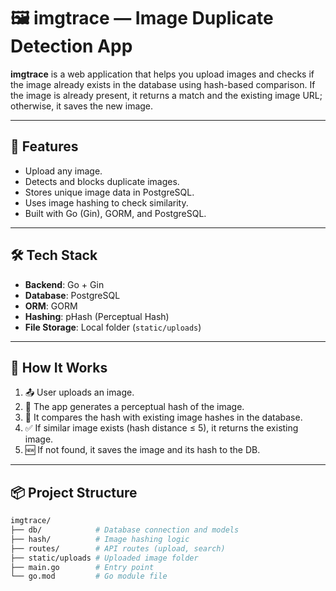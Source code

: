 # 🖼️ imgtrace — Image Duplicate Detection App

**imgtrace** is a web application that helps you upload images and checks if the image already exists in the database using hash-based comparison. If the image is already present, it returns a match and the existing image URL; otherwise, it saves the new image.

---

## 🚀 Features

- Upload any image.
- Detects and blocks duplicate images.
- Stores unique image data in PostgreSQL.
- Uses image hashing to check similarity.
- Built with Go (Gin), GORM, and PostgreSQL.

---

## 🛠️ Tech Stack

- **Backend**: Go + Gin
- **Database**: PostgreSQL
- **ORM**: GORM
- **Hashing**: pHash (Perceptual Hash)
- **File Storage**: Local folder (`static/uploads`)

---

## 🧩 How It Works

1. 📤 User uploads an image.
2. 🧠 The app generates a perceptual hash of the image.
3. 🧮 It compares the hash with existing image hashes in the database.
4. ✅ If similar image exists (hash distance ≤ 5), it returns the existing image.
5. 🆕 If not found, it saves the image and its hash to the DB.

---

## 📦 Project Structure

```bash
imgtrace/
├── db/            # Database connection and models
├── hash/          # Image hashing logic
├── routes/        # API routes (upload, search)
├── static/uploads # Uploaded image folder
├── main.go        # Entry point
└── go.mod         # Go module file







